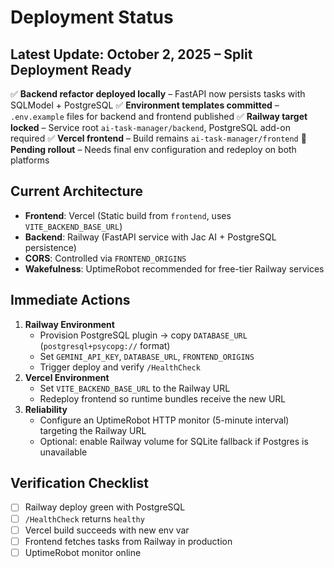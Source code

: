 # Deployment Status

## Latest Update: October 2, 2025 – Split Deployment Ready

✅ **Backend refactor deployed locally** – FastAPI now persists tasks with SQLModel + PostgreSQL
✅ **Environment templates committed** – `.env.example` files for backend and frontend published
✅ **Railway target locked** – Service root `ai-task-manager/backend`, PostgreSQL add-on required
✅ **Vercel frontend** – Build remains `ai-task-manager/frontend`
🔄 **Pending rollout** – Needs final env configuration and redeploy on both platforms

## Current Architecture

- **Frontend**: Vercel (Static build from `frontend`, uses `VITE_BACKEND_BASE_URL`)
- **Backend**: Railway (FastAPI service with Jac AI + PostgreSQL persistence)
- **CORS**: Controlled via `FRONTEND_ORIGINS`
- **Wakefulness**: UptimeRobot recommended for free-tier Railway services

## Immediate Actions

1. **Railway Environment**
   - Provision PostgreSQL plugin → copy `DATABASE_URL` (`postgresql+psycopg://` format)
   - Set `GEMINI_API_KEY`, `DATABASE_URL`, `FRONTEND_ORIGINS`
   - Trigger deploy and verify `/HealthCheck`
2. **Vercel Environment**
   - Set `VITE_BACKEND_BASE_URL` to the Railway URL
   - Redeploy frontend so runtime bundles receive the new URL
3. **Reliability**
   - Configure an UptimeRobot HTTP monitor (5-minute interval) targeting the Railway URL
   - Optional: enable Railway volume for SQLite fallback if Postgres is unavailable

## Verification Checklist

- [ ] Railway deploy green with PostgreSQL
- [ ] `/HealthCheck` returns `healthy`
- [ ] Vercel build succeeds with new env var
- [ ] Frontend fetches tasks from Railway in production
- [ ] UptimeRobot monitor online
